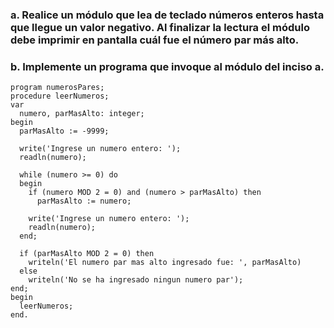 ### a. Realice un módulo que lea de teclado números enteros hasta que llegue un valor negativo. Al finalizar la lectura el módulo debe imprimir en pantalla cuál fue el número par más alto.
### b. Implemente un programa que invoque al módulo del inciso a.

```
program numerosPares;
procedure leerNumeros;
var
  numero, parMasAlto: integer;
begin
  parMasAlto := -9999;
  
  write('Ingrese un numero entero: ');
  readln(numero);
  
  while (numero >= 0) do
  begin   
    if (numero MOD 2 = 0) and (numero > parMasAlto) then
      parMasAlto := numero;
      
    write('Ingrese un numero entero: ');
    readln(numero);
  end;
  
  if (parMasAlto MOD 2 = 0) then
    writeln('El numero par mas alto ingresado fue: ', parMasAlto)
  else
    writeln('No se ha ingresado ningun numero par');
end;
begin
  leerNumeros;
end.
```
